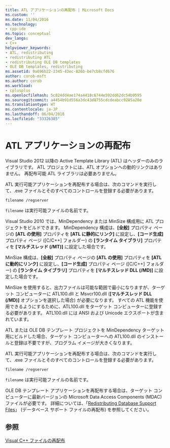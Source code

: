 ```yaml
---
title: ATL アプリケーションの再配布 | Microsoft Docs
ms.custom: ''
ms.date: 11/04/2016
ms.technology:
- cpp-ide
ms.topic: conceptual
dev_langs:
- C++
helpviewer_keywords:
- ATL, redistributing
- redistributing ATL
- redistributing OLE DB templates
- OLE DB templates, redistributing
ms.assetid: 9a696b22-2345-43ec-826b-be7cb8cfd676
author: corob-msft
ms.author: corob
ms.workload:
- cplusplus
ms.openlocfilehash: 5c824dd4ae174a4418c6744e592dd62dc54b9595
ms.sourcegitcommit: a4454b91d556a3dc43d8755cdcdeabcc9285a20e
ms.translationtype: HT
ms.contentlocale: ja-JP
ms.lasthandoff: 06/04/2018
ms.locfileid: "33326385"
---
```

# <a name="redistributing-an-atl-application"></a>ATL アプリケーションの再配布
Visual Studio 2012 以降の Active Template Library (ATL) はヘッダーのみのライブラリです。 ATL プロジェクトには、ATL オプションへの動的リンクはありません。 再配布可能 ATL ライブラリは必要ありません。  
  
 ATL 実行可能アプリケーションを再配布する場合は、次のコマンドを実行して、.exe ファイルとそのすべてのコントロールを登録する必要があります。  
  
```  
filename /regserver  
```  
  
 `filename` は実行可能ファイルの名前です。  
  
 Visual Studio 2010 では、MinDependency または MinSize 構成用に ATL プロジェクトをビルドできます。 MinDependency 構成は、**[全般]** プロパティ ページの **[ATL の使用]** プロパティを **[ATL に静的にリンク]** に設定し、**[コード生成]** プロパティ ページ ([C/C++] フォルダー) の **[ランタイム タイブラリ]** プロパティを **[マルチスレッド (/MT)]** に設定した場合です。  
  
 MinSize 構成は、**[全般]** プロパティ ページの **[ATL の使用]** プロパティを **[ATL に動的にリンク]** に設定し、**[コード生成]** プロパティ ページ ([C/C++] フォルダー) の **[ランタイム タイブラリ]** プロパティを **[マルチスレッド DLL (/MD)]** に設定した場合です。  
  
 MinSize を使用すると、出力ファイルは可能な範囲で最小になりますが、ターゲット コンピューターに ATL100.dll と Msvcr100.dll (**[マルチスレッド DLL (/MD)]** オプションを選択した場合) が必要になります。 すべての ATL 機能を使用できるようにするために、ATL100.dll をターゲット コンピューターに登録する必要があります。 ATL100.dll には ANSI および Unicode エクスポートが含まれています。  
  
 ATL または OLE DB テンプレート プロジェクトを MinDependency ターゲット用にビルドした場合、ターゲット コンピューターへの ATL100.dll のインストールと登録は不要ですが、プログラム イメージが大きくなります。  
  
 ATL 実行可能アプリケーションを再配布する場合は、次のコマンドを実行して、.exe ファイルとそのすべてのコントロールを登録する必要があります。  
  
```  
filename /regserver  
```  
  
 `filename` は実行可能ファイルの名前です。  
  
 OLE DB テンプレート アプリケーションを再配布する場合は、ターゲット コンピューターに最新バージョンの Microsoft Data Access Components (MDAC) ファイルが必要です。 詳細については、「[Redistributing Database Support Files](../ide/redistributing-database-support-files.md)」 (データベース サポート ファイルの再配布) を参照してください。  
  
## <a name="see-also"></a>参照  
 [Visual C++ ファイルの再配布](../ide/redistributing-visual-cpp-files.md)